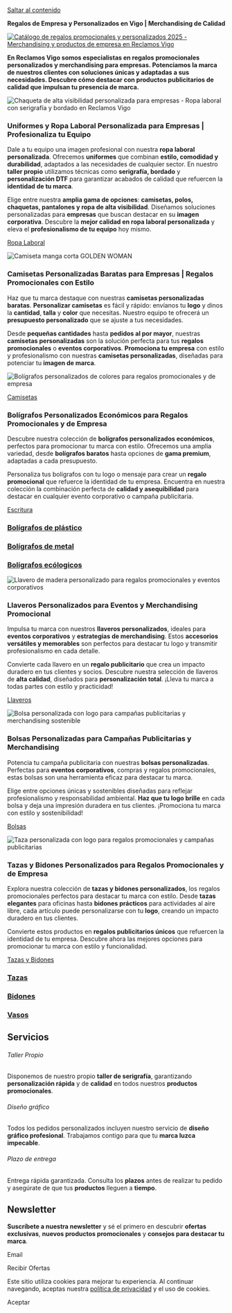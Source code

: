 [Saltar al contenido](https://reclamosvigo.com/#content)

**Regalos de Empresa y Personalizados en Vigo \| Merchandising de Calidad**

[![Catálogo de regalos promocionales y personalizados 2025 - Merchandising y productos de empresa en Reclamos Vigo](https://reclamosvigo.com/wp-content/uploads/2025/01/h25_launch_desktop_spa-3.jpg)](https://reclamosvigo.com/escritura/)

**En Reclamos Vigo somos especialistas en regalos promocionales personalizados y merchandising para empresas. Potenciamos la marca de nuestros clientes con soluciones únicas y adaptadas a sus necesidades. Descubre cómo destacar con productos publicitarios de calidad que impulsan tu presencia de marca.**

![Chaqueta de alta visibilidad personalizada para empresas - Ropa laboral con serigrafía y bordado en Reclamos Vigo](https://reclamosvigo.com/wp-content/uploads/2024/12/9305_55223_1_5.jpg)

### Uniformes y Ropa Laboral Personalizada para Empresas \| Profesionaliza tu Equipo

Dale a tu equipo una imagen profesional con nuestra **ropa laboral personalizada**. Ofrecemos **uniformes** que combinan **estilo, comodidad y durabilidad**, adaptados a las necesidades de cualquier sector. En nuestro **taller propio** utilizamos técnicas como **serigrafía, bordado** y **personalización DTF** para garantizar acabados de calidad que refuercen la **identidad de tu marca**.

Elige entre nuestra **amplia gama de opciones**: **camisetas, polos, chaquetas, pantalones y ropa de alta visibilidad**. Diseñamos soluciones personalizadas para **empresas** que buscan destacar en su **imagen corporativa**. Descubre la **mejor calidad en ropa laboral personalizada** y eleva el **profesionalismo de tu equipo** hoy mismo.

[Ropa Laboral](https://reclamosvigo.com/textil-2/)

![Camiseta manga corta GOLDEN WOMAN](https://reclamosvigo.com/wp-content/uploads/2023/08/6696_98_1_3.jpg)

### Camisetas Personalizadas Baratas para Empresas \| Regalos Promocionales con Estilo

Haz que tu marca destaque con nuestras **camisetas personalizadas baratas**. **Personalizar camisetas** es fácil y rápido: envíanos tu **logo** y dinos la **cantidad**, **talla** y **color** que necesitas. Nuestro equipo te ofrecerá un **presupuesto personalizado** que se ajuste a tus necesidades.

Desde **pequeñas cantidades** hasta **pedidos al por mayor**, nuestras **camisetas personalizadas** son la solución perfecta para tus **regalos promocionales** o **eventos corporativos**. **Promociona tu empresa** con estilo y profesionalismo con nuestras **camisetas personalizadas**, diseñadas para potenciar tu **imagen de marca**.

![Bolígrafos personalizados de colores para regalos promocionales y de empresa](https://reclamosvigo.com/wp-content/uploads/2023/12/8011_0203_3_2-removebg-preview.png)

[Camisetas](https://reclamosvigo.com/camisetas-y-polos/)

### Bolígrafos Personalizados Económicos para Regalos Promocionales y de Empresa

Descubre nuestra colección de **bolígrafos personalizados económicos**, perfectos para promocionar tu marca con estilo. Ofrecemos una amplia variedad, desde **bolígrafos baratos** hasta opciones de **gama premium**, adaptadas a cada presupuesto.

Personaliza tus bolígrafos con tu logo o mensaje para crear un **regalo promocional** que refuerce la identidad de tu empresa. Encuentra en nuestra colección la combinación perfecta de **calidad y asequibilidad** para destacar en cualquier evento corporativo o campaña publicitaria.

[Escritura](https://reclamosvigo.com/escritura/)

### [Bolígrafos de plástico](https://reclamosvigo.com/boligrafos-de-plastico/)

### [Bolígrafos de metal](https://reclamosvigo.com/boligrafos-de-metal/)

### [Bolígrafos ecólogicos](https://reclamosvigo.com/boligrafo-eco/)

![Llavero de madera personalizado para regalos promocionales y eventos corporativos](https://reclamosvigo.com/wp-content/uploads/2023/12/4092_982_3_2-removebg-preview.png)

### Llaveros Personalizados para Eventos y Merchandising Promocional

Impulsa tu marca con nuestros **llaveros personalizados**, ideales para **eventos corporativos** y **estrategias de merchandising**. Estos **accesorios versátiles y memorables** son perfectos para destacar tu logo y transmitir profesionalismo en cada detalle.

Convierte cada llavero en un **regalo publicitario** que crea un impacto duradero en tus clientes y socios. Descubre nuestra selección de llaveros de **alta calidad**, diseñados para **personalización total**. ¡Lleva tu marca a todas partes con estilo y practicidad!

[Llaveros](https://reclamosvigo.com/llaveros/)

![Bolsa personalizada con logo para campañas publicitarias y merchandising sostenible](https://reclamosvigo.com/wp-content/uploads/2023/12/7110_05_3_2-removebg-preview.png)

### Bolsas Personalizadas para Campañas Publicitarias y Merchandising

Potencia tu campaña publicitaria con nuestras **bolsas personalizadas**. Perfectas para **eventos corporativos**, compras y regalos promocionales, estas bolsas son una herramienta eficaz para destacar tu marca.

Elige entre opciones únicas y sostenibles diseñadas para reflejar profesionalismo y responsabilidad ambiental. **Haz que tu logo brille** en cada bolsa y deja una impresión duradera en tus clientes. ¡Promociona tu marca con estilo y sostenibilidad!

[Bolsas](https://reclamosvigo.com/bolsas/)

![Taza personalizada con logo para regalos promocionales y campañas publicitarias](https://reclamosvigo.com/wp-content/uploads/2023/12/4008_0160_3_2-removebg-preview.png)

### Tazas y Bidones Personalizados para Regalos Promocionales y de Empresa

Explora nuestra colección de **tazas y bidones personalizados**, los regalos promocionales perfectos para destacar tu marca con estilo. Desde **tazas elegantes** para oficinas hasta **bidones prácticos** para actividades al aire libre, cada artículo puede personalizarse con tu **logo**, creando un impacto duradero en tus clientes.

Convierte estos productos en **regalos publicitarios únicos** que refuercen la identidad de tu empresa. Descubre ahora las mejores opciones para promocionar tu marca con estilo y funcionalidad.

[Tazas y Bidones](https://reclamosvigo.com/tazas-y-bidones/)

### [Tazas](https://reclamosvigo.com/tazas/)

### [Bidones](https://reclamosvigo.com/bidon/)

### [Vasos](https://reclamosvigo.com/vasos/)

## Servicios

###### Taller Propio

Disponemos de nuestro propio **taller de serigrafía**, garantizando **personalización rápida** y de **calidad** en todos nuestros **productos promocionales**.

###### Diseño gráfico

Todos los pedidos personalizados incluyen nuestro servicio de **diseño gráfico profesional**. Trabajamos contigo para que tu **marca luzca impecable**.

###### Plazo de entrega

Entrega rápida garantizada. Consulta los **plazos** antes de realizar tu pedido y asegúrate de que tus **productos** lleguen a **tiempo**.

## Newsletter

**Suscríbete a nuestra newsletter** y sé el primero en descubrir **ofertas exclusivas**, **nuevos productos promocionales** y **consejos para destacar tu marca**.

Email

Recibir Ofertas

Este sitio utiliza cookies para mejorar tu experiencia. Al continuar navegando, aceptas nuestra [política de privacidad](https://reclamosvigo.com/politica-de-privacidad) y el uso de cookies.

Aceptar